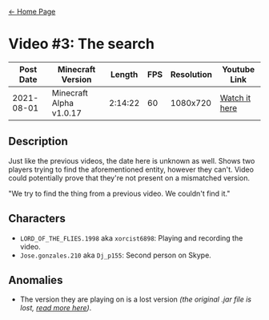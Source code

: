 [← Home Page](../README.md#2-videos)

# Video #3: The search
| Post Date  | Minecraft Version             | Length  | FPS | Resolution | Youtube Link      |
| ---------  | ----------------------------- | ------- | --- | ---------- | ----------------- |
| 2021-08-01 | Minecraft Alpha v1.0.17       | 2:14:22 | 60  | 1080x720   | [Watch it here](https://www.youtube.com/watch?v=dTY0dw9rVOc) |

## Description
Just like the previous videos, the date here is unknown as well.
Shows two players trying to find the aforementioned entity, however they can't.
Video could potentially prove that they're not present on a mismatched version.

"We try to find the thing from a previous video. We couldn't find it."

## Characters
* `LORD_OF_THE_FLIES.1998` aka `xorcist6898`:
  Playing and recording the video.
* `Jose.gonzales.210` aka `Dj_p155`:
  Second person on Skype.

## Anomalies
* The version they are playing on is a lost version *(the original .jar file is lost, [read more here](https://minecraft.wiki/w/Java_Edition_Alpha_v1.0.17))*.